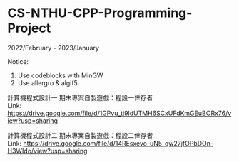 # CS-NTHU-CPP-Programming-Project

2022/February - 2023/January

Notice:
1. Use codeblocks with MinGW
2. Use allergro & algif5

計算機程式設計一 期末專案自製遊戲：程設一倖存者  
Link:
https://drive.google.com/file/d/1GPvu_ti9ldUTMH6SCxUFdKmGEuBORx76/view?usp=sharing

計算機程式設計二 期末專案自製遊戲：程設二倖存者  
Link:
https://drive.google.com/file/d/14REsxevo-uN5_qw27jfOPbDOn-H3WIdo/view?usp=sharing
